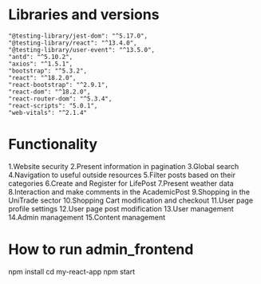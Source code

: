# Libraries and versions 
    "@testing-library/jest-dom": "^5.17.0",
    "@testing-library/react": "^13.4.0",
    "@testing-library/user-event": "^13.5.0",
    "antd": "^5.10.2",
    "axios": "^1.5.1",
    "bootstrap": "^5.3.2",
    "react": "^18.2.0",
    "react-bootstrap": "^2.9.1",
    "react-dom": "^18.2.0",
    "react-router-dom": "^5.3.4",
    "react-scripts": "5.0.1",
    "web-vitals": "^2.1.4"

# Functionality
1.Website security
2.Present information in pagination
3.Global search 
4.Navigation to useful outside resources 
5.Filter posts based on their categories 
6.Create and Register for LifePost 
7.Present weather data  
8.Interaction and make comments in the AcademicPost
9.Shopping in the UniTrade sector
10.Shopping Cart modification and checkout
11.User page profile settings 
12.User page post modification 
13.User management 
14.Admin management 
15.Content management

# How to run admin_frontend 
npm install
cd my-react-app
npm start 
